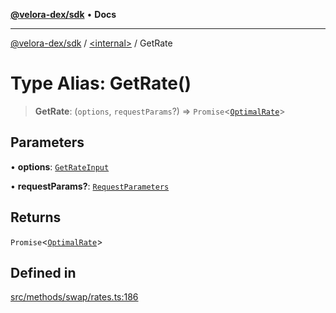 [**@velora-dex/sdk**](../../README.md) • **Docs**

***

[@velora-dex/sdk](../../globals.md) / [\<internal\>](../README.md) / GetRate

# Type Alias: GetRate()

> **GetRate**: (`options`, `requestParams`?) => `Promise`\<[`OptimalRate`](../../type-aliases/OptimalRate.md)\>

## Parameters

• **options**: [`GetRateInput`](../../type-aliases/GetRateInput.md)

• **requestParams?**: [`RequestParameters`](RequestParameters.md)

## Returns

`Promise`\<[`OptimalRate`](../../type-aliases/OptimalRate.md)\>

## Defined in

[src/methods/swap/rates.ts:186](https://github.com/paraswap/paraswap-sdk/blob/master/src/methods/swap/rates.ts#L186)
